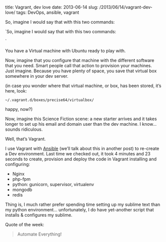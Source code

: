 title: Vagrant, dev love
date: 2013-06-14
slug: /2013/06/14/vagrant-dev-love/
tags: DevOps, ansible, vagrant

So, imagine I would say that with this two commands:

 `So, imagine I would say that with this two commands:

`

You have a Virtual machine with Ubuntu ready to play with.

Now, imagine that you configure that machine with the different software that you need. Smart people call that action to provision your machines. Just imagine. Because you have plenty of space, you save that virtual box somewhere in your dev server.

(in case you wonder where that virtual machine, or box, has been stored, it&#8217;s here, look:

`~/.vagrant.d/boxes/precise64/virtualbox/`

happy, now?)

Now, imagine this Science Fiction scene: a new starter arrives and it takes longer to set up his email and domain user than the dev machine. I know&#8230; sounds ridiculous.

Well, that&#8217;s Vagrant.

I use Vagrant with [Ansible][1] (we&#8217;ll talk about this in another post) to re-create a Dev environment. Last time we checked out, it took 4 minutes and 23 seconds to create, provision and deploy the code in Vagrant installing and configuring:

  * <span style="line-height: 15px;">Nginx</span>
  * php-fpm
  * python: gunicorn, supervisor, virtualenv
  * mongodb
  * redis

Thing is, I much rather prefer spending time setting up my sublime text than my python environment&#8230; unfortunately, I do have yet-another script that installs & configures my sublime.

Quote of the week:

> Automate Everything!

 [1]: http://www.ansibleworks.com/docs/playbooks2.html
